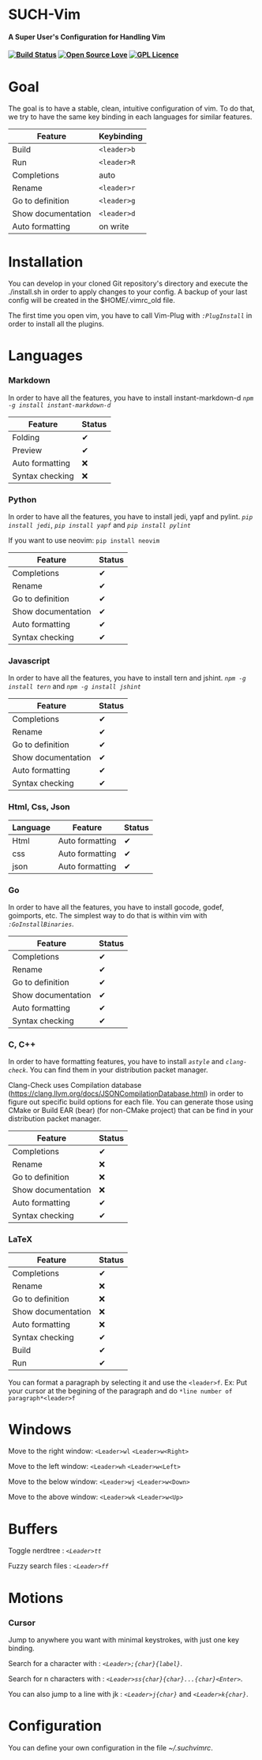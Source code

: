 <h1>SUCH-Vim</h1>
<h4>A Super User's Configuration for Handling Vim<h4>

[![Build Status](https://travis-ci.org/nasim80/SUCH-Vim.svg?branch=master)](https://travis-ci.org/SUCH-Vim/SUCH-Vim)
[![Open Source Love](https://badges.frapsoft.com/os/v1/open-source.png?v=103)](https://github.com/ellerbrock/open-source-badges/)
[![GPL Licence](https://badges.frapsoft.com/os/gpl/gpl.svg?v=103)](https://opensource.org/licenses/GPL-3.0/)

# Goal
The goal is to have a stable, clean, intuitive configuration of vim.
To do that, we try to have the same key binding in each languages for similar features.

|Feature|Keybinding|
|---|---|
|Build|`<leader>b`|
|Run|`<leader>R`|
|Completions|auto|
|Rename|`<leader>r`|
|Go to definition|`<leader>g`|
|Show documentation|`<leader>d`|
|Auto formatting|on write|
# Installation
You can develop in your cloned Git repository's directory and execute the ./install.sh in order to apply changes to your config. A backup of your last config will be created in the $HOME/.vimrc_old file.

The first time you open vim, you have to call Vim-Plug with *`:PlugInstall`* in order to install all the plugins.
# Languages
### Markdown
In order to have all the features, you have to install instant-markdown-d
*`npm -g install instant-markdown-d`*

|Feature|Status|
|---|---|
|Folding|&#10004;|
|Preview|&#10004;|
|Auto formatting|&#10060;|
|Syntax checking|&#10060;|
### Python
In order to have all the features, you have to install jedi, yapf and pylint.
*`pip install jedi`*, *`pip install yapf`* and *`pip install pylint`*

If you want to use neovim: `pip install neovim`

|Feature|Status|
|---|---|
|Completions|&#10004;|
|Rename|&#10004;|
|Go to definition|&#10004;|
|Show documentation|&#10004;|
|Auto formatting|&#10004;|
|Syntax checking|&#10004;|
### Javascript
In order to have all the features, you have to install tern and jshint.
*`npm -g install tern`* and *`npm -g install jshint`*

|Feature|Status|
|---|---|
|Completions|&#10004;|
|Rename|&#10004;|
|Go to definition|&#10004;|
|Show documentation|&#10004;|
|Auto formatting|&#10004;|
|Syntax checking|&#10004;|
### Html, Css, Json
|Language|Feature|Status|
|---|---|---|
|Html|Auto formatting|&#10004;|
|css|Auto formatting|&#10004;|
|json|Auto formatting|&#10004;|
### Go
In order to have all the features, you have to install gocode, godef, goimports, etc.
The simplest way to do that is within vim with *`:GoInstallBinaries`*.

|Feature|Status|
|---|---|
|Completions|&#10004;|
|Rename|&#10004;|
|Go to definition|&#10004;|
|Show documentation|&#10004;|
|Auto formatting|&#10004;|
|Syntax checking|&#10004;|
### C, C++ 
In order to have formatting features, you have to install *`astyle`* and *`clang-check`*. 
You can find them in your distribution packet manager.

Clang-Check uses Compilation database (https://clang.llvm.org/docs/JSONCompilationDatabase.html) in order to figure out specific build options for each file. You can generate those using CMake or Build EAR (bear) (for non-CMake project) that can be find in your distribution packet manager.

|Feature|Status|
|---|---|
|Completions|&#10004;|
|Rename|&#10060;|
|Go to definition|&#10060;|
|Show documentation|&#10060;|
|Auto formatting|&#10004;|
|Syntax checking|&#10004;|
### LaTeX
|Feature|Status|
|---|---|
|Completions|&#10004;|
|Rename|&#10060;|
|Go to definition|&#10060;|
|Show documentation|&#10060;|
|Auto formatting|&#10060;|
|Syntax checking|&#10004;|
|Build|&#10004;|
|Run|&#10004;|

You can format a paragraph by selecting it and use the `<leader>f`.
Ex: Put your cursor at the begining of the paragraph and do `*line number of paragraph*<leader>f`

# Windows

Move to the right window:
`<Leader>wl`
`<Leader>w<Right>` 

Move to the left window:
`<Leader>wh`
`<Leader>w<Left>`

Move to the below window:
`<Leader>wj`
`<Leader>w<Down>`

Move to the above window:
`<Leader>wk`
`<Leader>w<Up>`

# Buffers 
Toggle nerdtree : *`<Leader>tt`*

Fuzzy search files : *`<Leader>ff`*
# Motions
### Cursor
Jump to anywhere you want with minimal keystrokes, with just one key binding.

Search for a character with : *`<Leader>;{char}{label}`*.

Search for n characters with : *`<Leader>ss{char}{char}...{char}<Enter>`*.

You can also jump to a line with jk : *`<Leader>j{char}`* and  *`<Leader>k{char}`*.
# Configuration
You can define your own configuration in the file *~/.suchvimrc*.
